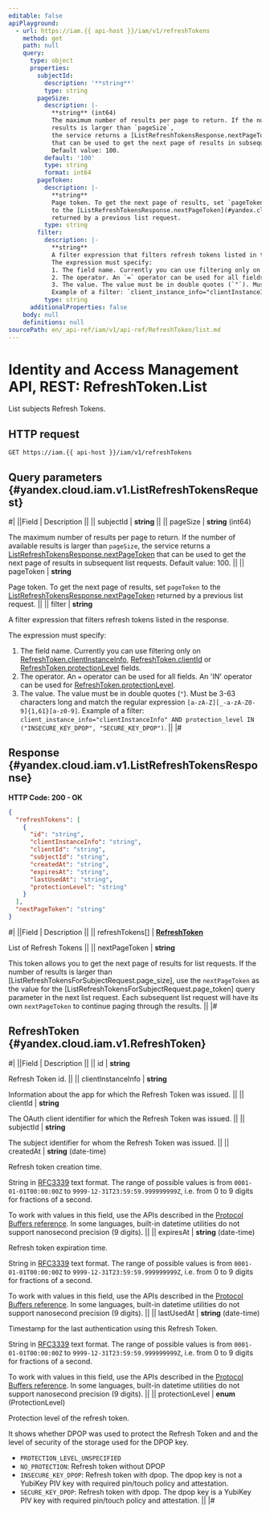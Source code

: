 ```yaml
---
editable: false
apiPlayground:
  - url: https://iam.{{ api-host }}/iam/v1/refreshTokens
    method: get
    path: null
    query:
      type: object
      properties:
        subjectId:
          description: '**string**'
          type: string
        pageSize:
          description: |-
            **string** (int64)
            The maximum number of results per page to return. If the number of available
            results is larger than `pageSize`,
            the service returns a [ListRefreshTokensResponse.nextPageToken](#yandex.cloud.iam.v1.ListRefreshTokensResponse)
            that can be used to get the next page of results in subsequent list requests.
            Default value: 100.
          default: '100'
          type: string
          format: int64
        pageToken:
          description: |-
            **string**
            Page token. To get the next page of results, set `pageToken`
            to the [ListRefreshTokensResponse.nextPageToken](#yandex.cloud.iam.v1.ListRefreshTokensResponse)
            returned by a previous list request.
          type: string
        filter:
          description: |-
            **string**
            A filter expression that filters refresh tokens listed in the response.
            The expression must specify:
            1. The field name. Currently you can use filtering only on [RefreshToken.clientInstanceInfo](#yandex.cloud.iam.v1.RefreshToken), [RefreshToken.clientId](#yandex.cloud.iam.v1.RefreshToken) or [RefreshToken.protectionLevel](#yandex.cloud.iam.v1.RefreshToken) fields.
            2. The operator. An `=` operator can be used for all fields. An 'IN' operator can be used for [RefreshToken.protectionLevel](#yandex.cloud.iam.v1.RefreshToken).
            3. The value. The value must be in double quotes (`"`). Must be 3-63 characters long and match the regular expression `[a-zA-Z][_-a-zA-Z0-9]{1,61}[a-z0-9]`.
            Example of a filter: `client_instance_info="clientInstanceInfo" AND protection_level IN ("INSECURE_KEY_DPOP", "SECURE_KEY_DPOP")`.
          type: string
      additionalProperties: false
    body: null
    definitions: null
sourcePath: en/_api-ref/iam/v1/api-ref/RefreshToken/list.md
---
```


# Identity and Access Management API, REST: RefreshToken.List

List subjects Refresh Tokens.

## HTTP request

```
GET https://iam.{{ api-host }}/iam/v1/refreshTokens
```

## Query parameters {#yandex.cloud.iam.v1.ListRefreshTokensRequest}

#|
||Field | Description ||
|| subjectId | **string** ||
|| pageSize | **string** (int64)

The maximum number of results per page to return. If the number of available
results is larger than `pageSize`,
the service returns a [ListRefreshTokensResponse.nextPageToken](#yandex.cloud.iam.v1.ListRefreshTokensResponse)
that can be used to get the next page of results in subsequent list requests.
Default value: 100. ||
|| pageToken | **string**

Page token. To get the next page of results, set `pageToken`
to the [ListRefreshTokensResponse.nextPageToken](#yandex.cloud.iam.v1.ListRefreshTokensResponse)
returned by a previous list request. ||
|| filter | **string**

A filter expression that filters refresh tokens listed in the response.

The expression must specify:
1. The field name. Currently you can use filtering only on [RefreshToken.clientInstanceInfo](#yandex.cloud.iam.v1.RefreshToken), [RefreshToken.clientId](#yandex.cloud.iam.v1.RefreshToken) or [RefreshToken.protectionLevel](#yandex.cloud.iam.v1.RefreshToken) fields.
2. The operator. An `=` operator can be used for all fields. An 'IN' operator can be used for [RefreshToken.protectionLevel](#yandex.cloud.iam.v1.RefreshToken).
3. The value. The value must be in double quotes (`"`). Must be 3-63 characters long and match the regular expression `[a-zA-Z][_-a-zA-Z0-9]{1,61}[a-z0-9]`.
Example of a filter: `client_instance_info="clientInstanceInfo" AND protection_level IN ("INSECURE_KEY_DPOP", "SECURE_KEY_DPOP")`. ||
|#

## Response {#yandex.cloud.iam.v1.ListRefreshTokensResponse}

**HTTP Code: 200 - OK**

```json
{
  "refreshTokens": [
    {
      "id": "string",
      "clientInstanceInfo": "string",
      "clientId": "string",
      "subjectId": "string",
      "createdAt": "string",
      "expiresAt": "string",
      "lastUsedAt": "string",
      "protectionLevel": "string"
    }
  ],
  "nextPageToken": "string"
}
```

#|
||Field | Description ||
|| refreshTokens[] | **[RefreshToken](#yandex.cloud.iam.v1.RefreshToken)**

List of Refresh Tokens ||
|| nextPageToken | **string**

This token allows you to get the next page of results for list requests. If the number of results
is larger than [ListRefreshTokensForSubjectRequest.page_size], use
the `nextPageToken` as the value
for the [ListRefreshTokensForSubjectRequest.page_token] query parameter
in the next list request. Each subsequent list request will have its own
`nextPageToken` to continue paging through the results. ||
|#

## RefreshToken {#yandex.cloud.iam.v1.RefreshToken}

#|
||Field | Description ||
|| id | **string**

Refresh Token id. ||
|| clientInstanceInfo | **string**

Information about the app for which the Refresh Token was issued. ||
|| clientId | **string**

The OAuth client identifier for which the Refresh Token was issued. ||
|| subjectId | **string**

The subject identifier for whom the Refresh Token was issued. ||
|| createdAt | **string** (date-time)

Refresh token creation time.

String in [RFC3339](https://www.ietf.org/rfc/rfc3339.txt) text format. The range of possible values is from
`0001-01-01T00:00:00Z` to `9999-12-31T23:59:59.999999999Z`, i.e. from 0 to 9 digits for fractions of a second.

To work with values in this field, use the APIs described in the
[Protocol Buffers reference](https://developers.google.com/protocol-buffers/docs/reference/overview).
In some languages, built-in datetime utilities do not support nanosecond precision (9 digits). ||
|| expiresAt | **string** (date-time)

Refresh token expiration time.

String in [RFC3339](https://www.ietf.org/rfc/rfc3339.txt) text format. The range of possible values is from
`0001-01-01T00:00:00Z` to `9999-12-31T23:59:59.999999999Z`, i.e. from 0 to 9 digits for fractions of a second.

To work with values in this field, use the APIs described in the
[Protocol Buffers reference](https://developers.google.com/protocol-buffers/docs/reference/overview).
In some languages, built-in datetime utilities do not support nanosecond precision (9 digits). ||
|| lastUsedAt | **string** (date-time)

Timestamp for the last authentication using this Refresh Token.

String in [RFC3339](https://www.ietf.org/rfc/rfc3339.txt) text format. The range of possible values is from
`0001-01-01T00:00:00Z` to `9999-12-31T23:59:59.999999999Z`, i.e. from 0 to 9 digits for fractions of a second.

To work with values in this field, use the APIs described in the
[Protocol Buffers reference](https://developers.google.com/protocol-buffers/docs/reference/overview).
In some languages, built-in datetime utilities do not support nanosecond precision (9 digits). ||
|| protectionLevel | **enum** (ProtectionLevel)

Protection level of the refresh token.

It shows whether DPOP was used to protect the Refresh Token and and the level of security of the storage used for the DPOP key.

- `PROTECTION_LEVEL_UNSPECIFIED`
- `NO_PROTECTION`: Refresh token without DPOP
- `INSECURE_KEY_DPOP`: Refresh token with dpop. The dpop key is not a YubiKey PIV key with required pin/touch policy and attestation.
- `SECURE_KEY_DPOP`: Refresh token with dpop. The dpop key is a YubiKey PIV key with required pin/touch policy and attestation. ||
|#